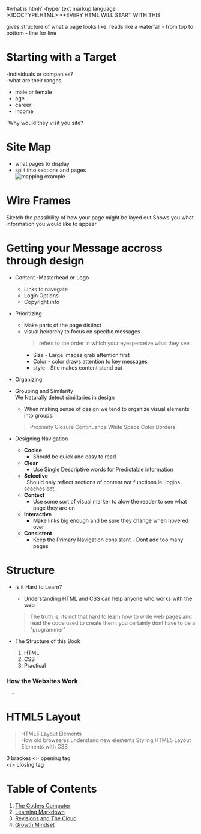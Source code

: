 #what is html?
-hyper text markup language  
!<!DOCTYPE.HTML> **EVERY HTML WILL START WITH THIS  

gives structure of what a page looks like.
reads like a waterfall - from top to bottom - line for line

# Starting with a Target
-individuals or companies?  
-what are their ranges
  - male or female
  - age
  - career
  - income

-Why would they visit you site?

# Site Map  
- what pages to display
- split into sections and pages  
![mapping example](https://www.centralbank.go.ke/wp-content/uploads/2016/06/CBK-Site-Map.png)

# Wire Frames  
Sketch the possibility of how your page might be layed out
Shows you what information you would like to appear

# Getting your Message accross through design  
- Content
  -Masterhead or Logo 
  - Links to navegate
  - Login Options
  - Copyright info  
- Prioritizing
  - Make parts of the page distinct
  - visual heirarchy to focus on specific messages  
    > refers to the order in which your eyesperceive what they see
    - Size - Large images grab attention first
    - Color - color draws attention to key messages
    - style - Stle makes content stand out
- Organizing  

- Grouping and Similarity  
We Naturally detect similtaries in design
  - When making sense of design we tend to organize visual elements into groups:  
  > Proximity
  > Closure
  > Continuance
  > White Space
  > Color
  > Borders

- Designing Navigation
  - **Cocise**  
      - Should be quick and easy to read
  - **Clear**  
      - Use Single Descriptive words for Predictable information
  - **Selective**  
      -Should only reflect sections of content not functions ie. logins seaches ect
  - **Context**  
      - Use some sort of visual marker to alow the reader to see what page they are on
  - **Interactive**  
      - Make links big enough and be sure they change when hovered over
  - **Consistent**
      - Keep the Primary Navigation consistant - Dont add too many pages 

# Structure
  - Is it Hard to Learn?
    - Understanding HTML and CSS can help anyone who works with the web
    > The truth is, its not that hard to learn how to write web pages and read the code used to create them: you certainly dont have to be a "programmer"

  - The Structure of this Book
    1. HTML
    2. CSS
    3. Practical

  ### How the Websites Work
      - 

# HTML5 Layout  
> HTML5 Layout Elements  
> How old browseres understand new elements
> Styling HTML5 Layout Elements with CSS  



0
brackes
<> opening tag  
</> closing tag

# Table of Contents
1. [The Coders Computer](https://github.com/agrazda/reading-notes/blob/main/coderscomputer.md)
2. [Learning Markdown](https://github.com/agrazda/reading-notes/blob/main/learning_markdown)
3. [Revisions and The Cloud](https://github.com/agrazda/reading-notes/blob/main/revisionsandthecloud.md)
4. [Growth Mindset](https://github.com/agrazda/reading-notes/blob/main/growthmindset.md)